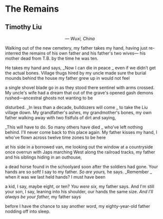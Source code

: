 # The Remains
## Timothy Liu
                                                  — _Wuxi, China_

Walking out of the new cemetery, my father
takes my hand, having just re-interred the remains
of his own father and his father's two wives—
his mother dead from T.B. by the time he was ten.

He takes my hand and says, _Now I can die in peace
_
even if we didn’t get the actual bones. Village thugs
hired by my uncle made sure the burial mounds
behind the house my father grew up in would not feel

a single shovel blade go in as they stood there
sentinel with arms crossed. My uncle's wife
had a dream that out of the grave's opened gash
demons rushed—ancestral ghosts not wanting to be

disturbed. _In less than a decade, bulldozers will come
_
to take the Liu village down. My grandfather's
ashes, my grandmother's bones, my own father
walking away with two fistfuls of dirt and saying,

 _This will have to do. So many others have died
_
who’ve left nothing behind. I'll never come back
to this place again. My father kisses my hand,
I who've flown across twelve time zones to be here

at his side in a borrowed van, me looking out
the window at a countryside once overrun
with Japs marching West along the railroad tracks,
my father and his siblings hiding in an outhouse,

a dead horse found in the schoolyard soon after
the soldiers had gone. Your hands are so soft! I say
to my father. _So are yours,_ he says. _Remember
_
when it was we last held hands? I must have been

a kid, I say, maybe eight, or ten? _You were six,_
my father says. And I'm still your son, I say,
leaning into his shoulder, our hands the same size.
 _And I'll always be your father,_ my father says

before I have the chance to say another word,
my eighty-year-old father nodding off into sleep.